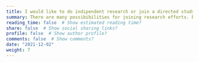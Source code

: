 ```yaml
---
title: I would like to do indipendent research or join a directed study group with the HXI Lab
summary: There are many possibibilities for joining research efforts. Read further to better understand what would best fit your plans.
reading_time: false  # Show estimated reading time?
share: false  # Show social sharing links?
profile: false  # Show author profile?
comments: false  # Show comments?
date: "2021-12-02"
weight: 7
---
```


